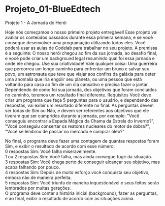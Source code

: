 # Projeto_01-BlueEdtech

Projeto 1 - A Jornada do Herói

Hoje nós começamos o nosso primeiro projeto entregável! Esse projeto vai avaliar os conteúdos passados durante essa primeira semana, e se você consegue desenvolver uma programação utilizando todos eles.
Você poderá usar as aulas de Codelab para trabalhar no seu projeto.
A premissa é a seguinte: O nosso herói chegou ao fim da sua jornada, ao desafio final, e você pode criar um background legal resumindo qual foi essa jornada e onde ele chegou. Use sua criatividade! Vale qualquer coisa: Uma guerreira que percorreu um longo caminho para enfrentar um bruxo e salvar seu povo, um astronauta que teve que viajar aos confins da galáxia para deter uma anomalia que iria engolir seu planeta, ou uma pessoa que está voltando para casa ao fim de um dia cansativo e precisa fazer o jantar.
Dependendo de como foi sua jornada, dos objetivos que foram concluídos no caminho, teremos um resultado final diferente.
Requisitos
Você deve criar um programa que faça 5 perguntas para o usuário, e dependendo das respostas, vai exibir um resultado diferente no final. As perguntas devem ser todas de Sim ou Não, e devem ser referentes aos objetivos que ele tiveram que ser cumpridos durante a jornada, por exemplo: "Você conseguiu encontrar a Espada Mágica da Chama da Estrela do Inverno?", "Você conseguiu consertar os reatores nucleares do motor de dobra?", "Você se lembrou de passar no mercado e comprar óleo?"

No final, o programa deve fazer uma contagem de quantas respostas foram Sim, e exibir o resultado de acordo com esse número:
<br>
0 respostas Sim: Você falha miseravelmente.
<br>
1 ou 2 respostas Sim: Você falha, mas ainda consegue fugir da situação.
<br>
3 respostas Sim: Você chega perto de conseguir alcançar seu objetivo, mas acaba falhando por pouco.
<br>
4 respostas Sim: Depois de muito esforço você conquista seu objetivo, embora não de maneira perfeita.
<br>
5 respostas Sim: Você triunfa de maneira inquestionável e seus feitos serão lembrados por muitas gerações.
<br>
O programa deve contar a história inicial (background), fazer as perguntas, e ao final, exibir o resultado de acordo com as situações acima.
